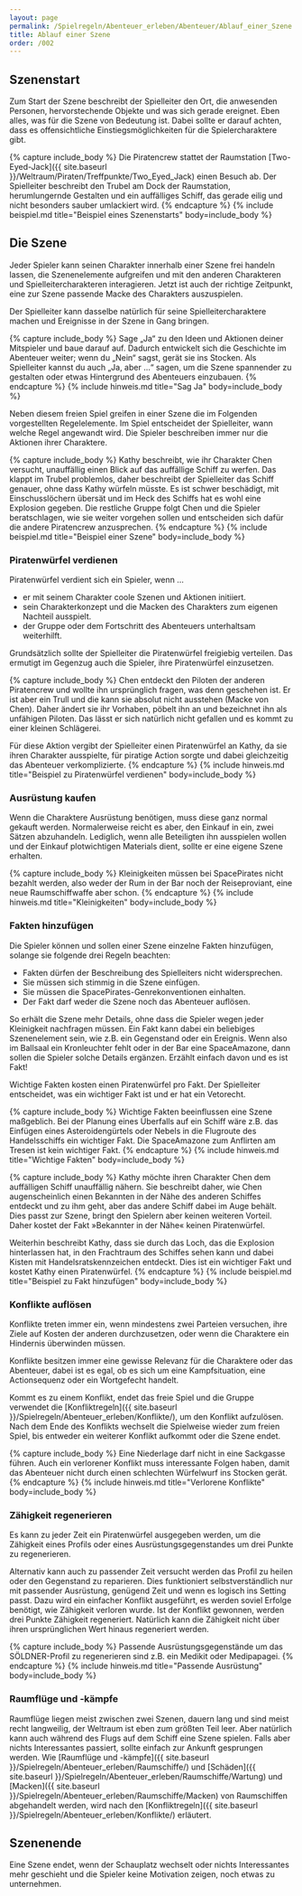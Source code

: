 ```yaml
---
layout: page
permalink: /Spielregeln/Abenteuer_erleben/Abenteuer/Ablauf_einer_Szene
title: Ablauf einer Szene
order: /002
---
```


## Szenenstart

Zum Start der Szene beschreibt der Spielleiter den Ort, die anwesenden Personen, hervorstechende Objekte und was sich gerade ereignet. Eben alles, was für die Szene von Bedeutung ist. Dabei sollte er darauf achten, dass es offensichtliche Einstiegsmöglichkeiten für die Spielercharaktere gibt.

{% capture include_body %}
Die Piratencrew stattet der Raumstation [Two-Eyed-Jack]({{ site.baseurl }}/Weltraum/Piraten/Treffpunkte/Two_Eyed_Jack) einen Besuch ab. Der Spielleiter beschreibt den Trubel am Dock der Raumstation, herumlungernde Gestalten und ein auffälliges Schiff, das gerade eilig und nicht besonders sauber umlackiert wird.
{% endcapture %}
{% include beispiel.md title="Beispiel eines Szenenstarts" body=include_body %}

## Die Szene

Jeder Spieler kann seinen Charakter innerhalb einer Szene frei handeln lassen, die Szenenelemente aufgreifen und mit den anderen Charakteren und Spielleitercharakteren interagieren. Jetzt ist auch der richtige Zeitpunkt, eine zur Szene passende Macke des Charakters auszuspielen.

Der Spielleiter kann dasselbe natürlich für seine Spielleitercharaktere machen und Ereignisse in der Szene in Gang bringen.

{% capture include_body %}
Sage „Ja“ zu den Ideen und Aktionen deiner Mitspieler und baue darauf auf. Dadurch entwickelt sich die Geschichte im Abenteuer weiter; wenn du „Nein“ sagst, gerät sie ins Stocken. Als Spielleiter kannst du auch „Ja, aber …“ sagen, um die Szene spannender zu gestalten oder etwas Hintergrund des Abenteuers einzubauen.
{% endcapture %}
{% include hinweis.md title="Sag Ja" body=include_body %}

Neben diesem freien Spiel greifen in einer Szene die im Folgenden vorgestellten Regelelemente. Im Spiel entscheidet der Spielleiter, wann welche Regel angewandt wird. Die Spieler beschreiben immer nur die Aktionen ihrer Charaktere.

{% capture include_body %}
Kathy beschreibt, wie ihr Charakter Chen versucht, unauffällig einen Blick auf das auffällige Schiff zu werfen. Das klappt im Trubel problemlos, daher beschreibt der Spielleiter das Schiff genauer, ohne dass Kathy würfeln müsste. Es ist schwer beschädigt, mit Einschusslöchern übersät und im Heck des Schiffs hat es wohl eine Explosion gegeben. Die restliche Gruppe folgt Chen und die Spieler beratschlagen, wie sie weiter vorgehen sollen und entscheiden sich dafür die andere Piratencrew anzusprechen.
{% endcapture %}
{% include beispiel.md title="Beispiel einer Szene" body=include_body %}

### Piratenwürfel verdienen

Piratenwürfel verdient sich ein Spieler, wenn …

- er mit seinem Charakter coole Szenen und Aktionen initiiert.
- sein Charakterkonzept und die Macken des Charakters zum eigenen Nachteil ausspielt.
- der Gruppe oder dem Fortschritt des Abenteuers unterhaltsam weiterhilft.

Grundsätzlich sollte der Spielleiter die Piratenwürfel freigiebig verteilen. Das ermutigt im Gegenzug auch die Spieler, ihre Piratenwürfel einzusetzen.

{% capture include_body %}
Chen entdeckt den Piloten der anderen Piratencrew und wollte ihn ursprünglich fragen, was denn geschehen ist. Er ist aber ein Trull und die kann sie absolut nicht ausstehen (Macke von Chen). Daher ändert sie ihr Vorhaben, pöbelt ihn an und bezeichnet ihn als unfähigen Piloten. Das lässt er sich natürlich nicht gefallen und es kommt zu einer kleinen Schlägerei.

Für diese Aktion vergibt der Spielleiter einen Piratenwürfel an Kathy, da sie ihren Charakter ausspielte, für piratige Action sorgte und dabei gleichzeitig das Abenteuer verkomplizierte.
{% endcapture %}
{% include hinweis.md title="Beispiel zu Piratenwürfel verdienen" body=include_body %}

### Ausrüstung kaufen

Wenn die Charaktere Ausrüstung benötigen, muss diese ganz normal gekauft werden. Normalerweise reicht es aber, den Einkauf in ein, zwei Sätzen abzuhandeln. Lediglich, wenn alle Beteiligten ihn ausspielen wollen und der Einkauf plotwichtigen Materials dient, sollte er eine eigene Szene erhalten.

{% capture include_body %}
Kleinigkeiten müssen bei SpacePirates nicht bezahlt werden, also weder der Rum in der Bar noch der Reiseproviant, eine neue Raumschiffwaffe aber schon.
{% endcapture %}
{% include hinweis.md title="Kleinigkeiten" body=include_body %}

### Fakten hinzufügen

Die Spieler können und sollen einer Szene einzelne Fakten hinzufügen, solange sie folgende drei Regeln beachten:

- Fakten dürfen der Beschreibung des Spielleiters nicht widersprechen.
- Sie müssen sich stimmig in die Szene einfügen.
- Sie müssen die SpacePirates-Genrekonventionen einhalten.
- Der Fakt darf weder die Szene noch das Abenteuer auflösen.

So erhält die Szene mehr Details, ohne dass die Spieler wegen jeder Kleinigkeit nachfragen müssen. Ein Fakt kann dabei ein beliebiges Szenenelement sein, wie z.B. ein Gegenstand oder ein Ereignis. Wenn also im Ballsaal ein Kronleuchter fehlt oder in der Bar eine SpaceAmazone, dann sollen die Spieler solche Details ergänzen. Erzählt einfach davon und es ist Fakt!

Wichtige Fakten kosten einen Piratenwürfel pro Fakt. Der Spielleiter entscheidet, was ein wichtiger Fakt ist und er hat ein Vetorecht.

{% capture include_body %}
Wichtige Fakten beeinflussen eine Szene maßgeblich. Bei der Planung eines Überfalls auf ein Schiff wäre z.B. das Einfügen eines Asteroidengürtels oder Nebels in die Flugroute des Handelsschiffs ein wichtiger Fakt. Die SpaceAmazone zum Anflirten am Tresen ist kein wichtiger Fakt.
{% endcapture %}
{% include hinweis.md title="Wichtige Fakten" body=include_body %}

{% capture include_body %}
Kathy möchte ihren Charakter Chen dem auffälligen Schiff unauffällig nähern. Sie beschreibt daher, wie Chen augenscheinlich einen Bekannten in der Nähe des anderen Schiffes entdeckt und zu ihm geht, aber das andere Schiff dabei im Auge behält. Dies passt zur Szene, bringt den Spielern aber keinen weiteren Vorteil. Daher kostet der Fakt &raquo;Bekannter in der Nähe&laquo; keinen Piratenwürfel.

Weiterhin beschreibt Kathy, dass sie durch das Loch, das die Explosion hinterlassen hat, in den Frachtraum des Schiffes sehen kann und dabei Kisten mit Handelsratskennzeichen entdeckt. Dies ist ein wichtiger Fakt und kostet Kathy einen Piratenwürfel.
{% endcapture %}
{% include beispiel.md title="Beispiel zu Fakt hinzufügen" body=include_body %}

### Konflikte auflösen

Konflikte treten immer ein, wenn mindestens zwei Parteien versuchen, ihre Ziele auf Kosten der anderen durchzusetzen, oder wenn die Charaktere ein Hindernis überwinden müssen.

Konflikte besitzen immer eine gewisse Relevanz für die Charaktere oder das Abenteuer, dabei ist es egal, ob es sich um eine Kampfsituation, eine Actionsequenz oder ein Wortgefecht handelt.

Kommt es zu einem Konflikt, endet das freie Spiel und die Gruppe verwendet die [Konfliktregeln]({{ site.baseurl }}/Spielregeln/Abenteuer_erleben/Konflikte/), um den Konflikt aufzulösen. Nach dem Ende des Konflikts wechselt die Spielweise wieder zum freien Spiel, bis entweder ein weiterer Konflikt aufkommt oder die Szene endet.

{% capture include_body %}
Eine Niederlage darf nicht in eine Sackgasse führen. Auch ein verlorener Konflikt muss interessante Folgen haben, damit das Abenteuer nicht durch einen schlechten Würfelwurf ins Stocken gerät.
{% endcapture %}
{% include hinweis.md title="Verlorene Konflikte" body=include_body %}

### Zähigkeit regenerieren

Es kann zu jeder Zeit ein Piratenwürfel ausgegeben werden, um die Zähigkeit eines Profils oder eines Ausrüstungsgegenstandes um drei Punkte zu regenerieren.

Alternativ kann auch zu passender Zeit versucht werden das Profil zu heilen oder den Gegenstand zu reparieren. Dies funktioniert selbstverständlich nur mit passender Ausrüstung, genügend Zeit und wenn es logisch ins Setting passt. Dazu wird ein einfacher Konflikt ausgeführt, es werden soviel Erfolge benötigt, wie Zähigkeit verloren wurde. Ist der Konflikt gewonnen, werden drei Punkte Zähigkeit regeneriert. Natürlich kann die Zähigkeit nicht über ihren ursprünglichen Wert hinaus regeneriert werden.

{% capture include_body %}
Passende Ausrüstungsgegenstände um das SÖLDNER-Profil zu regenerieren sind z.B. ein Medikit oder Medipapagei.
{% endcapture %}
{% include hinweis.md title="Passende Ausrüstung" body=include_body %}

### Raumflüge und -kämpfe

Raumflüge liegen meist zwischen zwei Szenen, dauern lang und sind meist recht langweilig, der Weltraum ist eben zum größten Teil leer. Aber natürlich kann auch während des Flugs auf dem Schiff eine Szene spielen. Falls aber nichts Interessantes passiert, sollte einfach zur Ankunft gesprungen werden. Wie [Raumflüge und -kämpfe]({{ site.baseurl }}/Spielregeln/Abenteuer_erleben/Raumschiffe/) und [Schäden]({{ site.baseurl }}/Spielregeln/Abenteuer_erleben/Raumschiffe/Wartung) und [Macken]({{ site.baseurl }}/Spielregeln/Abenteuer_erleben/Raumschiffe/Macken) von Raumschiffen abgehandelt werden, wird nach den [Konfliktregeln]({{ site.baseurl }}/Spielregeln/Abenteuer_erleben/Konflikte/) erläutert.

## Szenenende

Eine Szene endet, wenn der Schauplatz wechselt oder nichts Interessantes mehr geschieht und die Spieler keine Motivation zeigen, noch etwas zu unternehmen.
